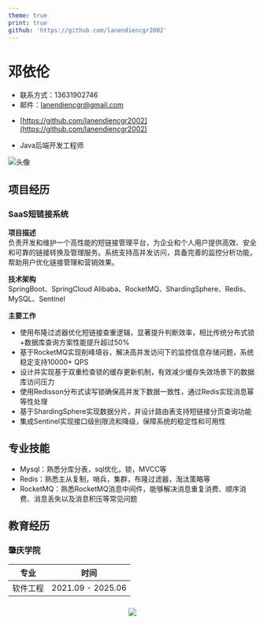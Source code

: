 ```yaml
---
theme: true
print: true
github: 'https://github.com/lanendiencgr2002'
---
```


# 邓依伦

- 联系方式：13631902746
- 邮件：lanendiencgr@gmail.com

>

- [https://github.com/lanendiencgr2002](https://github.com/lanendiencgr2002)

>

- Java后端开发工程师

>

![头像](https://static.todev.cc/resume/avatar.svg)

## 项目经历

### SaaS短链接系统

**项目描述**  
负责开发和维护一个高性能的短链接管理平台，为企业和个人用户提供高效、安全和可靠的链接转换及管理服务。系统支持高并发访问，具备完善的监控分析功能，帮助用户优化链接管理和营销效果。

**技术架构**  
SpringBoot、SpringCloud Alibaba、RocketMQ、ShardingSphere、Redis、MySQL、Sentinel

**主要工作**
- 使用布隆过滤器优化短链接查重逻辑，显著提升判断效率，相比传统分布式锁+数据库查询方案性能提升超过50%
- 基于RocketMQ实现削峰填谷，解决高并发访问下的监控信息存储问题，系统稳定支持10000+ QPS
- 设计并实现基于双重检查锁的缓存更新机制，有效减少缓存失效场景下的数据库访问压力
- 使用Redisson分布式读写锁确保高并发下数据一致性，通过Redis实现消息幂等性处理
- 基于ShardingSphere实现数据分片，并设计路由表支持短链接分页查询功能
- 集成Sentinel实现接口级别限流和降级，保障系统的稳定性和可用性

## 专业技能

- Mysql：熟悉分库分表，sql优化，锁，MVCC等
- Redis：熟悉主从复制，哨兵，集群，布隆过滤器，淘汰策略等
- RocketMQ：熟悉RocketMQ消息中间件，能够解决消息重复消费、顺序消费、消息丢失以及消息积压等常见问题

## 教育经历
### 肇庆学院

|   专业   |       时间        |
| :------: | :---------------: |
| 软件工程 | 2021.09 - 2025.06 |

<p style="
    display: flex;
    justify-content: center;
    padding: 0.5rem 0;
">
  <img src="//github-readme-stats.vercel.app/api?username=Dunqing&show_icons=true&icon_color=CE1D2D&text_color=718096&bg_color=ffffff&hide_title=true" />
</p>
